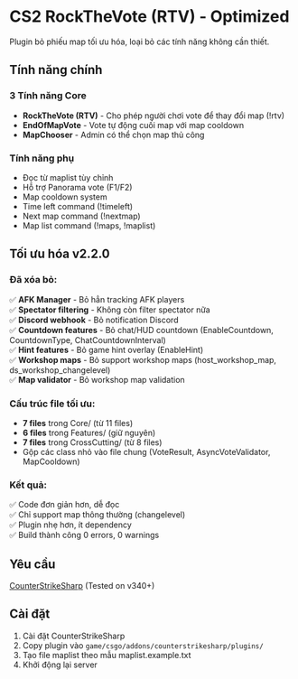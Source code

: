 # CS2 RockTheVote (RTV) - Optimized

Plugin bỏ phiếu map tối ưu hóa, loại bỏ các tính năng không cần thiết.

## Tính năng chính

### 3 Tính năng Core

- **RockTheVote (RTV)** - Cho phép người chơi vote để thay đổi map (!rtv)
- **EndOfMapVote** - Vote tự động cuối map với map cooldown
- **MapChooser** - Admin có thể chọn map thủ công

### Tính năng phụ

- Đọc từ maplist tùy chỉnh
- Hỗ trợ Panorama vote (F1/F2)
- Map cooldown system
- Time left command (!timeleft)
- Next map command (!nextmap)
- Map list command (!maps, !maplist)

## Tối ưu hóa v2.2.0

### Đã xóa bỏ:

✅ **AFK Manager** - Bỏ hẳn tracking AFK players  
✅ **Spectator filtering** - Không còn filter spectator nữa  
✅ **Discord webhook** - Bỏ notification Discord  
✅ **Countdown features** - Bỏ chat/HUD countdown (EnableCountdown, CountdownType, ChatCountdownInterval)  
✅ **Hint features** - Bỏ game hint overlay (EnableHint)  
✅ **Workshop maps** - Bỏ support workshop maps (host_workshop_map, ds_workshop_changelevel)  
✅ **Map validator** - Bỏ workshop map validation

### Cấu trúc file tối ưu:

- **7 files** trong Core/ (từ 11 files)
- **6 files** trong Features/ (giữ nguyên)
- **7 files** trong CrossCutting/ (từ 8 files)
- Gộp các class nhỏ vào file chung (VoteResult, AsyncVoteValidator, MapCooldown)

### Kết quả:

✅ Code đơn giản hơn, dễ đọc  
✅ Chỉ support map thông thường (changelevel)  
✅ Plugin nhẹ hơn, ít dependency  
✅ Build thành công 0 errors, 0 warnings

## Yêu cầu

[CounterStrikeSharp](https://github.com/roflmuffin/CounterStrikeSharp) (Tested on v340+)

## Cài đặt

1. Cài đặt CounterStrikeSharp
2. Copy plugin vào `game/csgo/addons/counterstrikesharp/plugins/`
3. Tạo file maplist theo mẫu maplist.example.txt
4. Khởi động lại server
